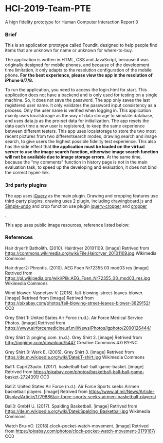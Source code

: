 # HCI-2019-Team-PTE
A hign fidelity prototype for Human Computer Interaction Report 3
<h3>Brief</h3>
<p>This is an application prototype called Foundit, designed to help people find items that are unknown for name or unknown for where-to-buy.</p>
<p>The application is written in HTML, CSS and JavaScript, because it was originally designed for mobile phones, and because of the development time limitation, it only adapts to the resolution configuration of the mobile phone. <strong>For the best experience, please view the app in the resolution of iPhone 6/7/8.</strong></p>

<p>To run the application, you need to access the login.html for start. This application does not have a backend and is only used for testing on a single machine. So, it does not save the password. The app only saves the last registered user name. It only validates the password input consistency as a process. Only the user name is verified when logging in. This application mainly uses localstorage as the way of data storage to simulate database, and uses data.js as the pre-set data for initialization. The app resets the data each time a new user is registered, to keep the same experience between different testers. This app uses localstorage to store the two most recent pictures from two differentsearch modes, drawing search and image search, to give users the highest possible fidelity test experience. This also has the side effect that <strong> the application must be loaded on the virtual server to use the image search function, otherwise image search function will not be available due to image storage errors.</strong> At the same time, because the "my comments" function in history page is not in the main evaluation task, to speed up the developing and evaluation, it does not bind the correct hyper-link.</p>


<h3>3rd party plugins</h3>
<p>The app uses <a href="http://jquery.com/">jQuery</a> as the main plugin. Drawing and cropping features use third-party plugins, drawing uses 2 plugin, including <a href="https://github.com/Leimi/drawingboard.js">drawingboard.js</a> and <a href="https://github.com/mattjmattj/simple-undo">Simple-undo</a> and crop function use plugin <a href="https://github.com/fengyuanchen/jquery-cropper">jquery-cropper</a> and <a href="https://github.com/fengyuanchen/cropperjs">cropper</a></p>.



This app uses public image resources, reference listed below:
<h3>References</h3>

Hair dryer1: Batholith. (2010). Hairdryer 20101109. [image] Retrived from https://commons.wikimedia.org/wiki/File:Hairdryer_20101109.jpg Wikimedia Commons

Hair dryer2: Phrontis. (2010). AEG Foen Nr72355 03 mod03 res [image] Retrived from https://pl.wikipedia.org/wiki/Plik:AEG_Foen_Nr72355_03_mod03_res.jpg Wikimedia Commons

Wind blower: Vasnetsov V. (2018). fall-blowing-street-leaves-blower. [image] Retrived from [image] Retrived from https://pixabay.com/photos/fall-blowing-street-leaves-blower-3829152/ CC0

Grey Shirt 1: United States Air Force (n.d.). Air Force Medical Service Photos. [image] Retrived from https://www.airforcemedicine.af.mil/News/Photos/igphoto/2000126444/ 

Grey Shirt 2: pngimg.com. (n.d.). Grey Shirt 2. [image] Retrived from http://pngimg.com/download/5447 Creative Commons 4.0 BY-NC 

Grey Shirt 3: Werk E. (2005). Grey Shirt 3. [image] Retrived from https://de.m.wikipedia.org/wiki/Datei:T-shirt.jpg Wikimedia Commons

Ball1: Capri23auto. (2017). basketball-ball-ball-game-basket. [image] Retrived from https://pixabay.com/photos/basketball-ball-ball-game-basket-2724391/ CC0

Ball2: United States Air Force (n.d.). Air Force Sports seeks Airmen basketball players. [image] Retrived from https://www.af.mil/News/Article-Display/Article/1779886/air-force-sports-seeks-airmen-basketball-players/

Ball3: GmbH U. (2017). Spalding Basketball. [image] Retrived from https://de.m.wikipedia.org/wiki/Datei:Spalding_Basketball.jpg Wikimedia Commons

Watch Bru-nO. (2018).clock-pocket-watch-movement. [image] Retrived from  https://pixabay.com/photos/clock-pocket-watch-movement-3179167/ CC0
